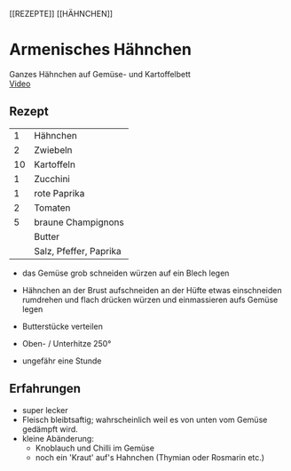 [[REZEPTE]] [[HÄHNCHEN]]
# Armenisches Hähnchen
Ganzes Hähnchen auf Gemüse- und Kartoffelbett  
[Video](https://www.youtube.com/watch?v=j7qgY73jk4c)

## Rezept

|    |                        |
|----|------------------------|
| 1  | Hähnchen               |
| 2  | Zwiebeln               |
| 10 | Kartoffeln             |
| 1  | Zucchini               |
| 1  | rote Paprika           |
| 2  | Tomaten                |
| 5  | braune Champignons     |
|    | Butter                 |
|    | Salz, Pfeffer, Paprika |

- das Gemüse grob schneiden
  würzen
  auf ein Blech legen 

- Hähnchen an der Brust aufschneiden
  an der Hüfte etwas einschneiden
  rumdrehen und flach drücken
  würzen und einmassieren
  aufs Gemüse legen

- Butterstücke verteilen
- Oben- / Unterhitze 250°
- ungefähr eine Stunde

## Erfahrungen
- super lecker
- Fleisch bleibtsaftig; wahrscheinlich weil es von unten vom Gemüse gedämpft
  wird.
- kleine Abänderung:
    - Knoblauch und Chilli im Gemüse
    - noch ein 'Kraut' auf's Hahnchen (Thymian oder Rosmarin etc.)
  
